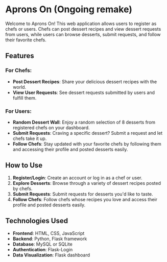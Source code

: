 # Aprons On (Ongoing remake)

Welcome to Aprons On! This web application allows users to register as chefs or users. Chefs can post dessert recipes and view dessert requests from users, while users can browse desserts, submit requests, and follow their favorite chefs.

## Features

### For Chefs:
- **Post Dessert Recipes**: Share your delicious dessert recipes with the world.
- **View User Requests**: See dessert requests submitted by users and fulfill them.

### For Users:
- **Random Dessert Wall**: Enjoy a random selection of 8 desserts from registered chefs on your dashboard.
- **Submit Requests**: Craving a specific dessert? Submit a request and let chefs take it up.
- **Follow Chefs**: Stay updated with your favorite chefs by following them and accessing their profile and posted desserts easily.

## How to Use

1. **Register/Login**: Create an account or log in as a chef or user.
2. **Explore Desserts**: Browse through a variety of dessert recipes posted by chefs.
3. **Submit Requests**: Submit requests for desserts you'd like to taste.
4. **Follow Chefs**: Follow chefs whose recipes you love and access their profile and posted desserts easily.

## Technologies Used

- **Frontend**: HTML, CSS, JavaScript
- **Backend**: Python, Flask framework
- **Database**: MySQL or SQLite
- **Authentication**: Flask-Login
- **Data Visualization**: Flask dashboard

